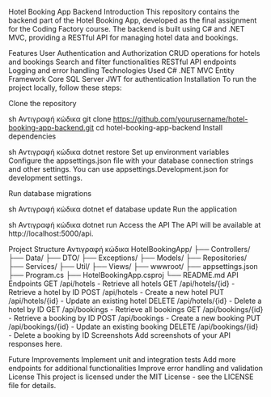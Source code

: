 Hotel Booking App Backend
Introduction
This repository contains the backend part of the Hotel Booking App, developed as the final assignment for the Coding Factory course. The backend is built using C# and .NET MVC, providing a RESTful API for managing hotel data and bookings.

Features
User Authentication and Authorization
CRUD operations for hotels and bookings
Search and filter functionalities
RESTful API endpoints
Logging and error handling
Technologies Used
C#
.NET MVC
Entity Framework Core
SQL Server
JWT for authentication
Installation
To run the project locally, follow these steps:

Clone the repository

sh
Αντιγραφή κώδικα
git clone https://github.com/yourusername/hotel-booking-app-backend.git
cd hotel-booking-app-backend
Install dependencies

sh
Αντιγραφή κώδικα
dotnet restore
Set up environment variables
Configure the appsettings.json file with your database connection strings and other settings. You can use appsettings.Development.json for development settings.

Run database migrations

sh
Αντιγραφή κώδικα
dotnet ef database update
Run the application

sh
Αντιγραφή κώδικα
dotnet run
Access the API
The API will be available at http://localhost:5000/api.

Project Structure
Αντιγραφή κώδικα
HotelBookingApp/
├── Controllers/
├── Data/
├── DTO/
├── Exceptions/
├── Models/
├── Repositories/
├── Services/
├── Util/
├── Views/
├── wwwroot/
├── appsettings.json
├── Program.cs
├── HotelBookingApp.csproj
└── README.md
API Endpoints
GET /api/hotels - Retrieve all hotels
GET /api/hotels/{id} - Retrieve a hotel by ID
POST /api/hotels - Create a new hotel
PUT /api/hotels/{id} - Update an existing hotel
DELETE /api/hotels/{id} - Delete a hotel by ID
GET /api/bookings - Retrieve all bookings
GET /api/bookings/{id} - Retrieve a booking by ID
POST /api/bookings - Create a new booking
PUT /api/bookings/{id} - Update an existing booking
DELETE /api/bookings/{id} - Delete a booking by ID
Screenshots
Add screenshots of your API responses here.

Future Improvements
Implement unit and integration tests
Add more endpoints for additional functionalities
Improve error handling and validation
License
This project is licensed under the MIT License - see the LICENSE file for details.

